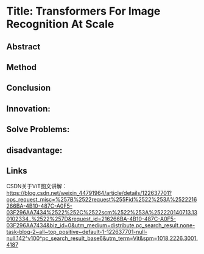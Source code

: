 # Title: Transformers For Image Recognition At Scale

## Abstract

## Method

## Conclusion

## Innovation:

## Solve Problems:

## disadvantage:

## Links

CSDN关于ViT图文讲解：<https://blog.csdn.net/weixin_44791964/article/details/122637701?ops_request_misc=%257B%2522request%255Fid%2522%253A%2522216266BA-4B10-487C-A0F5-03F296AA7434%2522%252C%2522scm%2522%253A%252220140713.130102334..%2522%257D&request_id=216266BA-4B10-487C-A0F5-03F296AA7434&biz_id=0&utm_medium=distribute.pc_search_result.none-task-blog-2~all~top_positive~default-1-122637701-null-null.142^v100^pc_search_result_base6&utm_term=Vit&spm=1018.2226.3001.4187>